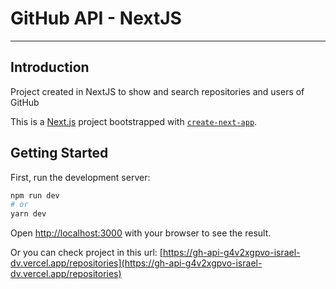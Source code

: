 # GitHub API - NextJS

<hr>

## Introduction

Project created in NextJS to show and search repositories and users of GitHub

This is a [Next.js](https://nextjs.org/) project bootstrapped with [`create-next-app`](https://github.com/vercel/next.js/tree/canary/packages/create-next-app).

## Getting Started

First, run the development server:

```bash
npm run dev
# or
yarn dev
```

Open [http://localhost:3000](http://localhost:3000) with your browser to see the result.

Or you can check project in this url: [https://gh-api-g4v2xgpvo-israel-dv.vercel.app/repositories](https://gh-api-g4v2xgpvo-israel-dv.vercel.app/repositories)
